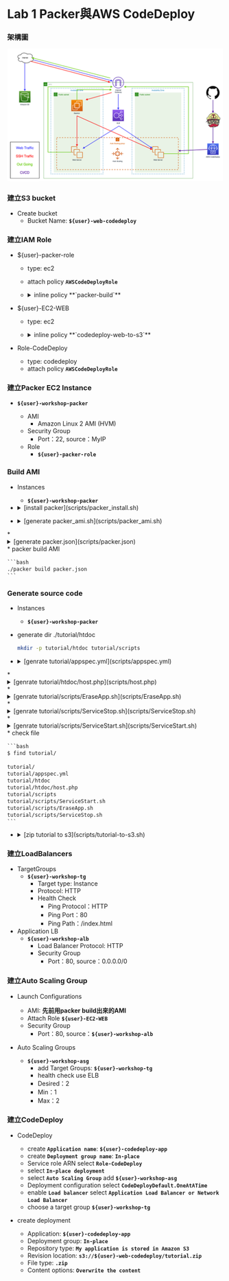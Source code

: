 # Lab 1 Packer與AWS CodeDeploy

### 架構圖
![Imgur](../img/cicd-workshop.png)

### 建立S3 bucket
* Create bucket
	- Bucket Name: **`${user}-web-codedeploy`**

### 建立IAM Role
* ${user}-packer-role
	- type: ec2
	- attach policy **`AWSCodeDeployRole`**
	- <details>
		<summary> inline policy **`packer-build`** </summary>
	
		```json
        {
          "Version": "2012-10-17",
          "Statement": [{
              "Effect": "Allow",
              "Action" : [
                "ec2:AttachVolume",
                "ec2:AuthorizeSecurityGroupIngress",
                "ec2:CopyImage",
                "ec2:CreateImage",
                "ec2:CreateKeypair",
                "ec2:CreateSecurityGroup",
                "ec2:CreateSnapshot",
                "ec2:CreateTags",
                "ec2:CreateVolume",
                "ec2:DeleteKeypair",
                "ec2:DeleteSecurityGroup",
                "ec2:DeleteSnapshot",
                "ec2:DeleteVolume",
                "ec2:DeregisterImage",
                "ec2:DescribeImageAttribute",
                "ec2:DescribeImages",
                "ec2:DescribeInstances",
                "ec2:DescribeRegions",
                "ec2:DescribeSecurityGroups",
                "ec2:DescribeSnapshots",
                "ec2:DescribeSubnets",
                "ec2:DescribeTags",
                "ec2:DescribeVolumes",
                "ec2:DetachVolume",
                "ec2:GetPasswordData",
                "ec2:ModifyImageAttribute",
                "ec2:ModifyInstanceAttribute",
                "ec2:ModifySnapshotAttribute",
                "ec2:RegisterImage",
                "ec2:RunInstances",
                "ec2:StopInstances",
                "ec2:TerminateInstances"
              ],
              "Resource" : "*"
          }]
        }
        ```
        
  </details>
* ${user}-EC2-WEB
	- type: ec2
	- <details>
		<summary>inline policy **`codedeploy-web-to-s3`**</summary>

		```json
		{
		    "Version": "2012-10-17",
		    "Statement": [
		        {
		            "Sid": "Stmt1486165995000",
		            "Effect": "Allow",
		            "Action": [
		                "s3:GetObject",
		                "s3:GetObjectVersion",
		                "s3:ListBucket"
		            ],
		            "Resource": [
		                "arn:aws:s3:::${user}-web-codedeploy/*"
		            ]
		        }
		    ]
		}
		```
		</details>
		
* Role-CodeDeploy
	- type: codedeploy
	- attach policy **`AWSCodeDeployRole`**

### 建立Packer EC2 Instance
* **`${user}-workshop-packer`**

	- AMI
		- Amazon Linux 2 AMI (HVM)
	- Security Group
		- Port：22, source：MyIP
	- Role
		- **`${user}-packer-role`**

### Build AMI
* Instances
	- **`${user}-workshop-packer`**

* <details>
	<summary>[install packer](scripts/packer_install.sh)</summary>
	
	```bash
	#!/bin/bash
	wget https://releases.hashicorp.com/packer/1.6.1/packer_1.6.1_linux_amd64.zip
	unzip packer_1.6.1_linux_amd64.zip
	```
</details>

* <details>
	<summary>[generate packer_ami.sh](scripts/packer_ami.sh)</summary>
	
	```bash
	#!/bin/bash
	sudo yum -y update
	sudo yum -y install php httpd ruby
	sudo service httpd start
	sudo chkconfig httpd on
	
	sudo echo "Hallo World" >> /var/www/html/index.html
	
	# auto install codedeploy agent be careful to setting aws region
	wget https://aws-codedeploy-ap-northeast-1.s3.ap-northeast-1.amazonaws.com/latest/install
	chmod +x ./install
	sudo ./install auto
	```
</details>
* <details>
	<summary>[generate packer.json](scripts/packer.json)</summary>
	
	```json
	{
	  "builders": [
	    {
	      "type": "amazon-ebs",
	      "region": "us-west-2",
	      "source_ami": "這邊選用Amazon Linux 2 AMI (HVM)",
	      "instance_type": "t2.micro",
	      "ssh_username": "ec2-user",
	      "ami_name": "packer {{timestamp}}"
	    }
	  ],
	  "provisioners": [
	    {
	      "type": "shell",
	      "script": "packer_ami.sh"
	    }
	  ]
	}
	```
</details>
* packer build AMI
	
	```bash
	./packer build packer.json
	```
	
### Generate source code
* Instances
	- **`${user}-workshop-packer`**
* generate dir ./tutorial/htdoc

	```bash
	mkdir -p tutorial/htdoc tutorial/scripts
	```

* <details>
	<summary>[genrate tutorial/appspec.yml](scripts/appspec.yml)</summary>
	
	```yaml
	version: 0.0
	os: linux
	files:
	  - source: htdoc
	    destination: /var/www/html
	hooks:
	  ApplicationStop:
	    - location: scripts/ServiceStop.sh
	      timeout: 180
	  BeforeInstall:
	    - location: scripts/EraseApp.sh
	      timeout: 180
	  ApplicationStart:
	    - location: scripts/ServiceStart.sh
	      timeout: 180
	```
</details>
* <details>
	<summary>[genrate tutorial/htdoc/host.php](scripts/host.php)</summary>
	
	```php
	<?php
	  echo gethostname();
	?>
	```
</details>
* <details>
	<summary>[genrate tutorial/scripts/EraseApp.sh](scripts/EraseApp.sh)</summary>
	
	```bash
	#!/bin/bash
	rm -rf /var/www/html/*
	```
</details>
* <details>
	<summary>[genrate tutorial/scripts/ServiceStop.sh](scripts/ServiceStop.sh)</summary>
	
	```bash
	#!/bin/bash
	service httpd stop
	```
</details>
* <details>
	<summary>[genrate tutorial/scripts/ServiceStart.sh](scripts/ServiceStart.sh)</summary>
	
	```bash
	#!/bin/bash
	service httpd start
	```
</details>
* check file

	```bash
	$ find tutorial/

	tutorial/
	tutorial/appspec.yml
	tutorial/htdoc
	tutorial/htdoc/host.php
	tutorial/scripts
	tutorial/scripts/ServiceStart.sh
	tutorial/scripts/EraseApp.sh
	tutorial/scripts/ServiceStop.sh
	```
* <details>
	<summary>[zip tutorial to s3](scripts/tutorial-to-s3.sh)</summary>
	
	```bash
	#!/bin/bash
	
	# tutorial build to zip
	cd tutorial;
	zip -r tutorial.zip *
	
	aws configure
	aws s3 cp tutorial.zip s3://[自己的 bucket name]
	```
</details>

### 建立LoadBalancers
* TargetGroups
	- **`${user}-workshop-tg`**
		- Target type: Instance
		- Protocol: HTTP
		- Health Check
			- Ping Protocol：HTTP
			- Ping Port：80
			- Ping Path：/index.html
* Application LB
	- **`${user}-workshop-alb`**
		- Load Balancer Protocol: HTTP
		- Security Group
			- Port：80, source：0.0.0.0/0

### 建立Auto Scaling Group
* Launch Configurations
	- AMI: **先前用packer build出來的AMI**
	- Attach Role **`${user}-EC2-WEB`**
	- Security Group
		- Port：80, source：**`${user}-workshop-alb`**

* Auto Scaling Groups
	- **`${user}-workshop-asg`**
		- add Target Groups: **`${user}-workshop-tg`**
		- health check use ELB
		- Desired：2
		- Min：1
		- Max：2

### 建立CodeDeploy
* CodeDeploy
	- create **`Application name`**: **`${user}-codedeploy-app`**
	- create **`Deployment group name`**: **`In-place`**
	- Service role ARN select **`Role-CodeDeploy`**
	- select **`In-place deployment`**
	- select **`Auto Scaling Group`** add **`${user}-workshop-asg`**
	- Deployment configuration select **`CodeDeployDefault.OneAtATime`**
	- enable **`Load balancer`** select **`Application Load Balancer or Network Load Balancer`**
	- choose a target group **`${user}-workshop-tg`**

* create deployment
	- Application: **`${user}-codedeploy-app`**
	- Deployment group: **`In-place`**
	- Repository type: **`My application is stored in Amazon S3`**
	- Revision location: **`s3://${user}-web-codedeploy/tutorial.zip`**
	- File type: **`.zip`**
	- Content options: **`Overwrite the content`**